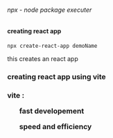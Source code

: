 ###### npx - node package executer

#### creating react app

`npx create-react-app demoName`

<p> this creates an react app</p>

### creating react app using vite 
<h3> vite : <ol > fast developement</ol>
<ol> speed and efficiency</ol>
 </h3>


